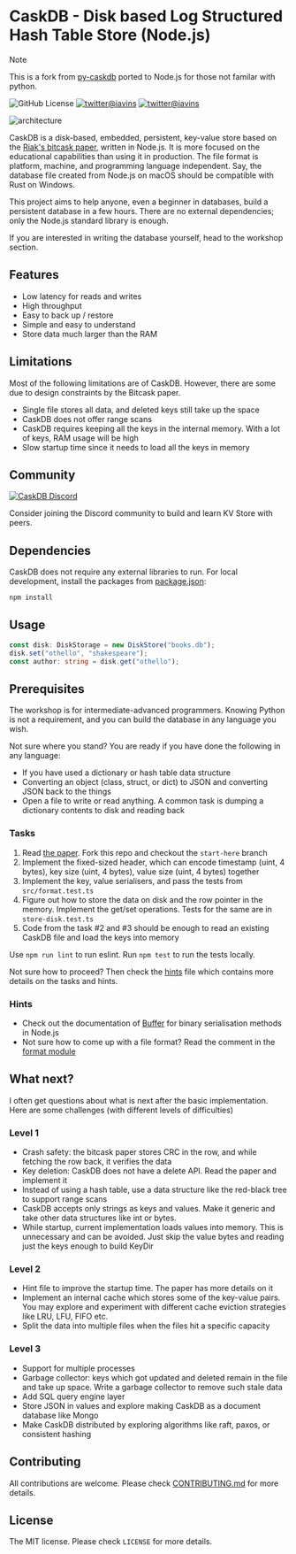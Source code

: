 # CaskDB - Disk based Log Structured Hash Table Store (Node.js)

> [!NOTE]
> This is a fork from [py-caskdb](https://github.com/avinassh/py-caskdb) ported to Node.js for those not familar with python.

![GitHub License](https://img.shields.io/github/license/JayJamieson/node-caskdb)
[![twitter@iavins](https://img.shields.io/twitter/follow/iavins?style=social)](https://twitter.com/iavins)
[![twitter@iavins](https://img.shields.io/twitter/follow/_JayTheDev?style=social)](https://twitter.com/_JayTheDev)

![architecture](https://user-images.githubusercontent.com/640792/167299554-0fc44510-d500-4347-b680-258e224646fa.png)

CaskDB is a disk-based, embedded, persistent, key-value store based on the [Riak's bitcask paper](https://riak.com/assets/bitcask-intro.pdf), written in Node.js. It is more focused on the educational capabilities than using it in production. The file format is platform, machine, and programming language independent. Say, the database file created from Node.js on macOS should be compatible with Rust on Windows.

This project aims to help anyone, even a beginner in databases, build a persistent database in a few hours. There are no external dependencies; only the Node.js standard library is enough.

If you are interested in writing the database yourself, head to the workshop section.

## Features

- Low latency for reads and writes
- High throughput
- Easy to back up / restore
- Simple and easy to understand
- Store data much larger than the RAM

## Limitations

Most of the following limitations are of CaskDB. However, there are some due to design constraints by the Bitcask paper.

- Single file stores all data, and deleted keys still take up the space
- CaskDB does not offer range scans
- CaskDB requires keeping all the keys in the internal memory. With a lot of keys, RAM usage will be high
- Slow startup time since it needs to load all the keys in memory

## Community

[![CaskDB Discord](https://img.shields.io/discord/851000331721900053)](https://discord.gg/HzthUYkrPp)

Consider joining the Discord community to build and learn KV Store with peers.

## Dependencies

CaskDB does not require any external libraries to run. For local development, install the packages from [package.json](package.json):

`npm install`

## Usage

```ts
const disk: DiskStorage = new DiskStore("books.db");
disk.set("othello", "shakespeare");
const author: string = disk.get("othello");
```

## Prerequisites

The workshop is for intermediate-advanced programmers. Knowing Python is not a requirement, and you can build the database in any language you wish.

Not sure where you stand? You are ready if you have done the following in any language:

- If you have used a dictionary or hash table data structure
- Converting an object (class, struct, or dict) to JSON and converting JSON back to the things
- Open a file to write or read anything. A common task is dumping a dictionary contents to disk and reading back

### Tasks

1. Read [the paper](https://riak.com/assets/bitcask-intro.pdf). Fork this repo and checkout the `start-here` branch
2. Implement the fixed-sized header, which can encode timestamp (uint, 4 bytes), key size (uint, 4 bytes), value size (uint, 4 bytes) together
3. Implement the key, value serialisers, and pass the tests from `src/format.test.ts`
4. Figure out how to store the data on disk and the row pointer in the memory. Implement the get/set operations. Tests for the same are in `store-disk.test.ts`
5. Code from the task #2 and #3 should be enough to read an existing CaskDB file and load the keys into memory

Use `npm run lint` to run eslint. Run `npm test` to run the tests locally.

Not sure how to proceed? Then check the [hints](hints.md) file which contains more details on the tasks and hints.

### Hints

- Check out the documentation of [Buffer](https://nodejs.org/api/buffer.html) for binary serialisation methods in Node.js
- Not sure how to come up with a file format? Read the comment in the [format module](format.ts)

## What next?

I often get questions about what is next after the basic implementation. Here are some challenges (with different levels of difficulties)

### Level 1

- Crash safety: the bitcask paper stores CRC in the row, and while fetching the row back, it verifies the data
- Key deletion: CaskDB does not have a delete API. Read the paper and implement it
- Instead of using a hash table, use a data structure like the red-black tree to support range scans
- CaskDB accepts only strings as keys and values. Make it generic and take other data structures like int or bytes.
- While startup, current implementation loads values into memory. This is unnecessary and can be avoided. Just skip the value bytes and reading just the keys enough to build KeyDir

### Level 2

- Hint file to improve the startup time. The paper has more details on it
- Implement an internal cache which stores some of the key-value pairs. You may explore and experiment with different cache eviction strategies like LRU, LFU, FIFO etc.
- Split the data into multiple files when the files hit a specific capacity

### Level 3

- Support for multiple processes
- Garbage collector: keys which got updated and deleted remain in the file and take up space. Write a garbage collector to remove such stale data
- Add SQL query engine layer
- Store JSON in values and explore making CaskDB as a document database like Mongo
- Make CaskDB distributed by exploring algorithms like raft, paxos, or consistent hashing

## Contributing

All contributions are welcome. Please check [CONTRIBUTING.md](CONTRIBUTING.md) for more details.

## License

The MIT license. Please check `LICENSE` for more details.

